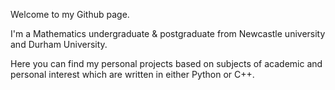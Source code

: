 Welcome to my Github page.

I'm a Mathematics undergraduate & postgraduate from Newcastle university and Durham University.

Here you can find my personal projects based on subjects of academic and personal interest which are written in either Python or C++.
